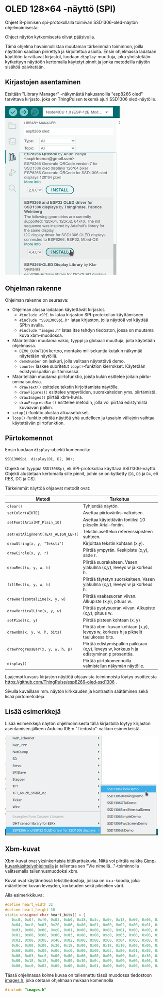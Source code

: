 # OLED 128×64 -näyttö (SPI)

Ohjeet 8-pinnisen spi-protokollalla toimivan SSD1306-oled-näytön ohjelmoimisesta.

Ohjeet näytön kytkemisestä olivat [pääsivulla](../).

Tämä ohjelma havainnollistaa muutaman tärkeimmän toiminnon, joilla näyttöön saadaan piirrettyä
ja kirjoitettua asioita. Ensin ohjelmassa ladataan käyttöön tarvittavat kirjastot,
luodaan `display`-muuttuja, joka yhdistetään kytkettyyn näyttöön kertomalla käytetyt pinnit ja
jonka metodeilla näytön sisältöä päivitetään.

## Kirjastojen asentaminen

Etsitään "Library Manager" -näkymästä hakusanoilla "esp8266 oled" tarvittava kirjasto,
joka on ThingPulsen tekemä ajuri SSD1306 oled-näytölle.

![SSD1306 oled-näyttö](images/library_manager_oled_driver.png)

## Ohjelman rakenne

Ohjelman rakenne on seuraava:
- Ohjelman alussa ladataan käytettävät kirjastot.
    - `#include <SPI.h>` lataa kirjaston SPI-protokollan käyttämiseen.
    - `#include "SSD1306Spi.h"` lataa kirjaston, jolla näyttöä voi käyttää SPI:n avulla.
    - `#include "images.h"` lataa itse tehdyn tiedoston, jossa on muutama kuva xbm-muodossa.
- Määritellään muutama vakio, tyyppi ja globaali muuttuja, joita käytetään ohjelmassa.
    - `DEMO_DURATION` kertoo, montako millisekuntia kutakin näkymää näytetään näytöllä.
    - `demoNumber` on laskuri, jolla valitaan näytettävä demo.
    - `counter` laskee suoritetut `loop()`-funktion kierrokset. Käytetään edistymispalkin piirtämisessä.
- Määritellään muutama piirtofunktio, joista kukin esittelee joitain piirto-ominaisuuksia.
    - `drawText()` esittelee tekstin kirjoittamista näytölle.
    - `drawFigures()` esittelee ympyröiden, suorakaiteiden yms. piirtämistä.
    - `drawImages()` piirtää xbm-kuvia.
    - `drawProgressBar()` esittelee metodin, jolla voi piirtää edistymistä kuvaavan palkin.
- `setup()`-funktio alustaa alkuasetukset.
- `loop()`-funktio piirtää näyttöä yhä uudelleen ja tasaisin väliajoin vaihtaa
   käytettävän piirtofunktion.


## Piirtokomennot

Ensin luodaan `display`-objekti komennolla:
```c++
SSD1306Spi  display(D1, D2, D8);
```

Objekti on tyyppiä `SSD1306Spi`, eli SPI-protokollaa käyttävä SSD1306-näyttö.
Objekti alustetaan kertomalla sille pinnit, joihin se on
kytketty (`D1`, `D3` ja `D4`, eli RES, DC ja CS).

Tärkeimmät näyttöä ohjaavat metodit ovat:

| Metodi        | Tarkoitus                         |
|---------------|-----------------------------------|
| `clear()`     | Tyhjentää näytön.                 |
| `setColor(WIHTE)`| Asettaa piirtoväriksi valkoisen. |
| `setFont(ArialMT_Plain_10)`   | Asettaa käytettävän fontiksi 10 pikselin Arial-fontin.      |
| `setTextAlignment(TEXT_ALIGN_LEFT)` | Tekstin asettelun referenssipisteen suhteen. |
| `drawString(x, y, "Teksti")` | Kirjoittaa tekstin kohtaan (x,y). |
| `drawCircle(x, y, r)` | Piirtää ympyrän. Keskipiste (x,y), säde r. |
| `drawRect(x, y, w, h)`| Piirtää suorakaiteen. Vasen yläkulma (x,y), leveys w ja korkeus h. |
| `fillRect(x, y, w, h)`| Piirtää täytetyn suorakaiteen. Vasen yläkulma (x,y), leveys w ja korkeus h. |
| `drawHorizontalLine(x, y, w)` | Piirtää vaakasuoran viivan. Alkupiste (x,y), pituus w. |
| `drawVerticalLine(x, y, w)` | Piirtää pystysuoran viivan. Alkupiste (x,y), pituus w. |
| `setPixel(x, y)` | Piirtää pisteen kohtaan (x, y) |
| `drawXbm(x, y, w, h, bits)` | Piirtää xbm-kuvan kohtaan (x,y), leveys w, korkeus h ja pikselit taulukossa bits.|
| `drawProgressBar(x, y, w, h, p)` | Piirtää edistymispalkin paikkaan (x,y), leveys w, korkeus h ja edistyminen p prosenttia.|
| `display()`   | Piirtää piirtokomennoilla valmistellun näkymän näytölle. |

Laajempi kuvaus kirjaston näyttöä ohjaavista toiminnoista löytyy osoitteesta https://github.com/ThingPulse/esp8266-oled-ssd1306 .

Sivulla kuvaillaan mm. näytön kirkkauden ja kontrastin säätäminen sekä lisää piirtometodeja.


## Lisää esimerkkejä

Lisää esimerkkejä näytön ohjelmoimisesta tällä kirjastolla löytyy kirjaston
asentamisen jälkeen Arduino IDE:n "Tiedosto"-valikon esimerkeistä.

![Esimerkkejä valikosta](images/examples_ssd1306_library.png)

## Xbm-kuvat

Xbm-kuvat ovat yksinkertaisia bittikarttakuvia. Niitä voi piirtää
vaikka [Gimp-kuvankäsittelyohjelmalla](https://www.gimp.org/)
ja tallentaa sen "Vie nimellä..."-toiminnolla
valitsemalla tallennusmuodoksi xbm.

Kuvat ovat käytännössä tekstitiedostoja, joissa on c++-koodia, joka määrittelee
kuvan leveyden, korkeuden sekä pikselien värit.

Alla esimerkkikuva:
```c++
#define heart_width 32
#define heart_height 30
static unsigned char heart_bits[] = {
   0xc0, 0x0f, 0xf0, 0x03, 0xb0, 0x38, 0x3c, 0x0e, 0x18, 0x60, 0x06, 0x18,
   0x04, 0xc0, 0x03, 0x20, 0x06, 0x80, 0x01, 0x60, 0x02, 0x80, 0x01, 0x40,
   0x03, 0x00, 0x00, 0xc0, 0x01, 0x00, 0x00, 0x80, 0x01, 0x00, 0x00, 0x80,
   0x01, 0x00, 0x00, 0x80, 0x03, 0x00, 0x00, 0xc0, 0x03, 0x00, 0x00, 0xc0,
   0x02, 0x00, 0x00, 0x40, 0x02, 0x00, 0x00, 0x60, 0x04, 0x00, 0x00, 0x20,
   0x0c, 0x00, 0x00, 0x30, 0x18, 0x00, 0x00, 0x18, 0x10, 0x00, 0x00, 0x0c,
   0x60, 0x00, 0x00, 0x06, 0xc0, 0x00, 0x00, 0x03, 0x80, 0x01, 0x80, 0x01,
   0x00, 0x03, 0xc0, 0x00, 0x00, 0x06, 0x60, 0x00, 0x00, 0x0c, 0x30, 0x00,
   0x00, 0x18, 0x18, 0x00, 0x00, 0x30, 0x0c, 0x00, 0x00, 0x60, 0x06, 0x00,
   0x00, 0xc0, 0x03, 0x00, 0x00, 0x80, 0x01, 0x00, 0x00, 0x00, 0x00, 0x00 };
```

Tässä ohjelmassa kolme kuvaa on tallennettu tässä muodossa tiedostoon
[images.h](images.h), joka otetaan ohjelmaan mukaan komennolla
```c++
#include "images.h"
```